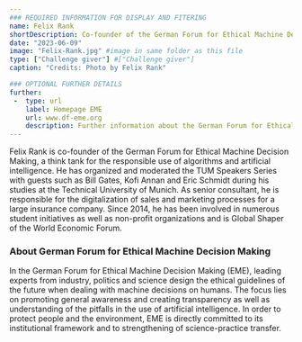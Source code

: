 ```yaml
---
### REQUIRED INFORMATION FOR DISPLAY AND FITERING
name: Felix Rank
shortDescription: Co-founder of the German Forum for Ethical Machine Decision Making
date: "2023-06-09"
image: "Felix-Rank.jpg" #image in same folder as this file
type: ["Challenge giver"] #["Challenge giver"]
caption: "Credits: Photo by Felix Rank"

### OPTIONAL FURTHER DETAILS
further:
 -  type: url
    label: Homepage EME
    url: www.df-eme.org
    description: Further information about the German Forum for Ethical Machine Decision Making
---
```


Felix Rank is co-founder of the German Forum for Ethical Machine Decision Making, a think tank for the responsible use of algorithms and artificial intelligence. He has organized and moderated the TUM Speakers Series with guests such as Bill Gates, Kofi Annan and Eric Schmidt during his studies at the Technical University of Munich. As senior consultant, he is responsible for the digitalization of sales and marketing processes for a large insurance company. Since 2014, he has been involved in numerous student initiatives as well as non-profit organizations and is Global Shaper of the World Economic Forum. 

### About German Forum for Ethical Machine Decision Making

In the German Forum for Ethical Machine Decision Making (EME), leading experts from industry, politics and science design the ethical guidelines of the future when dealing with machine decisions on humans.
The focus lies on promoting general awareness and creating transparency as well as understanding of the pitfalls in the use of artificial intelligence.
In order to protect people and the environment, EME is directly committed to its institutional framework and to strengthening of science-practice transfer.